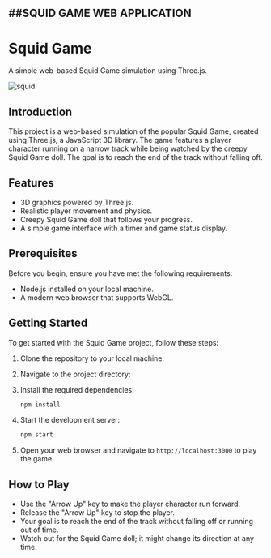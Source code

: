 ##SQUID GAME WEB APPLICATION
---
# Squid Game

A simple web-based Squid Game simulation using Three.js.

![squid](https://github.com/JoseSagwe/squid-game/assets/110198843/1e6442ac-80ac-4f64-8504-ea5fd79e23e3)



## Introduction
This project is a web-based simulation of the popular Squid Game, created using Three.js, a JavaScript 3D library. The game features a player character running on a narrow track while being watched by the creepy Squid Game doll. The goal is to reach the end of the track without falling off.
## Features
- 3D graphics powered by Three.js.
- Realistic player movement and physics.
- Creepy Squid Game doll that follows your progress.
- A simple game interface with a timer and game status display.

## Prerequisites

Before you begin, ensure you have met the following requirements:

- Node.js installed on your local machine.
- A modern web browser that supports WebGL.

## Getting Started
To get started with the Squid Game project, follow these steps:

1. Clone the repository to your local machine:

2. Navigate to the project directory:

3. Install the required dependencies:

   ```bash
   npm install
   ```
4. Start the development server:
   ```bash
   npm start
   ```
5. Open your web browser and navigate to `http://localhost:3000` to play the game.

## How to Play

- Use the "Arrow Up" key to make the player character run forward.
- Release the "Arrow Up" key to stop the player.
- Your goal is to reach the end of the track without falling off or running out of time.
- Watch out for the Squid Game doll; it might change its direction at any time.
